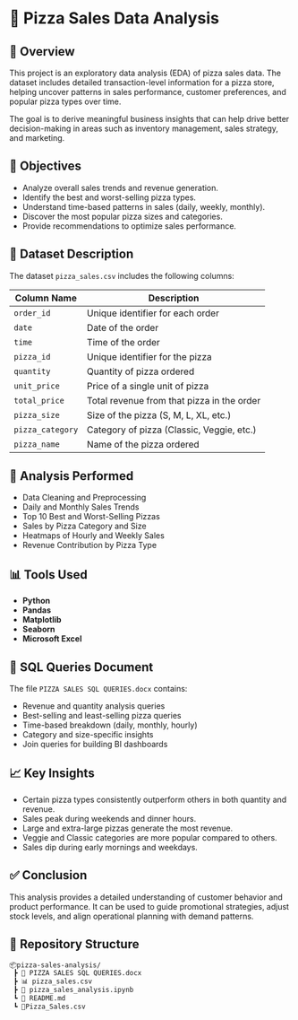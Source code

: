 # 🍕 Pizza Sales Data Analysis

## 📌 Overview

This project is an exploratory data analysis (EDA) of pizza sales data. The dataset includes detailed transaction-level information for a pizza store, helping uncover patterns in sales performance, customer preferences, and popular pizza types over time.

The goal is to derive meaningful business insights that can help drive better decision-making in areas such as inventory management, sales strategy, and marketing.

## 🎯 Objectives

* Analyze overall sales trends and revenue generation.
* Identify the best and worst-selling pizza types.
* Understand time-based patterns in sales (daily, weekly, monthly).
* Discover the most popular pizza sizes and categories.
* Provide recommendations to optimize sales performance.

## 📂 Dataset Description

The dataset `pizza_sales.csv` includes the following columns:

| Column Name      | Description                                |
| ---------------- | ------------------------------------------ |
| `order_id`       | Unique identifier for each order           |
| `date`           | Date of the order                          |
| `time`           | Time of the order                          |
| `pizza_id`       | Unique identifier for the pizza            |
| `quantity`       | Quantity of pizza ordered                  |
| `unit_price`     | Price of a single unit of pizza            |
| `total_price`    | Total revenue from that pizza in the order |
| `pizza_size`     | Size of the pizza (S, M, L, XL, etc.)      |
| `pizza_category` | Category of pizza (Classic, Veggie, etc.)  |
| `pizza_name`     | Name of the pizza ordered                  |

## 🧠 Analysis Performed

* Data Cleaning and Preprocessing
* Daily and Monthly Sales Trends
* Top 10 Best and Worst-Selling Pizzas
* Sales by Pizza Category and Size
* Heatmaps of Hourly and Weekly Sales
* Revenue Contribution by Pizza Type

## 📊 Tools Used

* **Python**
* **Pandas**
* **Matplotlib**
* **Seaborn**
* **Microsoft Excel**


## 📘 SQL Queries Document

The file `PIZZA SALES SQL QUERIES.docx` contains:

* Revenue and quantity analysis queries
* Best-selling and least-selling pizza queries
* Time-based breakdown (daily, monthly, hourly)
* Category and size-specific insights
* Join queries for building BI dashboards

## 📈 Key Insights

* Certain pizza types consistently outperform others in both quantity and revenue.
* Sales peak during weekends and dinner hours.
* Large and extra-large pizzas generate the most revenue.
* Veggie and Classic categories are more popular compared to others.
* Sales dip during early mornings and weekdays.

## ✅ Conclusion

This analysis provides a detailed understanding of customer behavior and product performance. It can be used to guide promotional strategies, adjust stock levels, and align operational planning with demand patterns.

## 📁 Repository Structure

```bash
📦pizza-sales-analysis/
 ┣ 📘 PIZZA SALES SQL QUERIES.docx
 ┣ 📊 pizza_sales.csv
 ┣ 📓 pizza_sales_analysis.ipynb
 ┗ 📄 README.md
 ┗ 📘Pizza_Sales.csv
